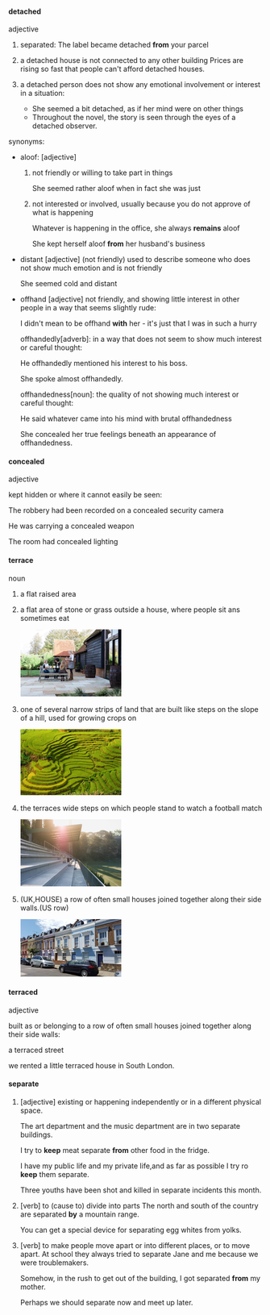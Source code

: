 #### detached
adjective

1. separated:
   The label became detached **from** your parcel
   
2. a detached house is not connected to any other building
   Prices are rising so fast that people can't afford detached houses.

3. a detached person does not show any emotional involvement or interest in a situation:
   + She seemed a bit detached, as if her mind were on other things
   + Throughout the novel, the story is seen through the eyes of a detached observer.

synonyms:
+ aloof: [adjective] 
  1. not friendly or willing to take part in things
    
     She seemed rather aloof when in fact she was just 
     
  2. not interested or involved, usually because you do not approve of what is happening
     
     Whatever is happening in the office, she always **remains** aloof

     She kept herself aloof **from** her husband's business

+ distant [adjective] (not friendly)
   used to describe someone who does not show much emotion and is not friendly

   She seemed cold and distant

+ offhand [adjective]
  not friendly, and showing little interest in other people in a way that seems slightly rude:

  I didn't mean to be offhand **with** her - it's just that I was in such a hurry

  offhandedly[adverb]: in a way that does not seem to show much interest or careful thought:

  He offhandedly mentioned his interest to his boss.

  She spoke almost offhandedly.

  offhandedness[noun]: the quality of not showing much interest or careful thought:
  
  He said whatever came into his mind with brutal offhandedness

  She concealed her true feelings beneath an appearance of offhandedness.
  
#### concealed
adjective

kept hidden or where it cannot easily be seen:

The robbery had been recorded on a concealed security camera

He was carrying a concealed weapon

The room had concealed lighting

#### terrace
noun

1. a flat raised area
   

2. a flat area of stone or grass outside a house, where people sit ans sometimes eat
    
    ![](./terrac_noun_004_2571.jpg)


3. one of several narrow strips of land that are built like steps on the slope of a hill, used for growing crops on
    
    ![](terrac_noun_002_37719.jpg)

4. the terraces
    wide steps on which people stand to watch a football match

    ![](./terrac_noun_003_02309.jpg)

5. (UK,HOUSE) a row of often small houses joined together along their side walls.(US row)

    ![](terrac_noun_002_37720.jpg)   

#### terraced
adjective

built as or belonging to a row of often small houses joined together along their side walls:

a terraced street

we rented a little terraced house in South London.

#### separate

1. [adjective] existing or happening independently or in a different physical space.
   
   The art department and the music department are in two separate buildings.

   I try to **keep** meat separate **from** other food in the fridge.

   I have my public life and my private life,and as far as possible I try ro **keep** them separate.

   Three youths have been shot and killed in separate incidents this month.

2. [verb] to (cause to) divide into parts
   The north and south of the country are separated **by** a mountain range.

   You can get a special device for separating egg whites from yolks.

3. [verb] to make people move apart or into different places, or to move apart.
   At school they always tried to separate Jane and me because we were troublemakers.

   Somehow, in the rush to get out of the building, I got separated **from** my mother.

   Perhaps we should separate now and meet up later.

   